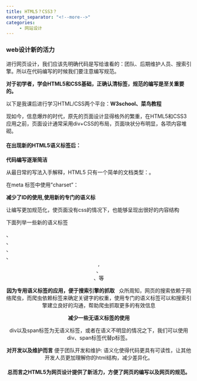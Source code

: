 ```yaml
---
title: HTML5？CSS3？
excerpt_separator: "<!--more-->"
categories:
     - 网站设计
---
```


### web设计新的活力
<!--more-->

进行网页设计，我们应该先明确代码是写给谁看的：团队、后期维护人员、搜索引擎。所以在代码编写的时候我们要注意编写规范。

**对于初学者，学会HTML5和CSS基础，正确认清标签，规范的编写是至关重要的。**

以下是我课后进行学习HTML/CSS两个平台：**W3school、菜鸟教程**

现如今，信息爆炸的时代，原先的页面设计显得格外的繁重，在HTML5和CSS3应用之前，页面设计通常采用div+CSS的布局，页面块状分布明显，各项内容堆砌。

#### 在出现新的HTML5语义标签后：

**代码编写逐渐简洁**

从最日常的写法入手解释，HTML5 只有一个简单的文档类型：<!DOCTYPE html>。

在meta 标签中使用”charset”：<meta charset=”utf-8″ />

**减少了ID的使用,使用新的专门的语义标**

让编写更加规范化，使页面没有css的情况下，也能够呈现出很好的内容结构

下面列举一些新的语义标签<article>、<section>、<aside>、<hgroup>、 <header>,<footer>、<nav>、等

**因为专用语义标签的应用，便于搜索引擎的抓取**
 
众所周知，网页的搜索依赖于网络爬虫，而爬虫依赖标签来确定关键字的权重，使用专门的语义标签可以和搜索引擎建立良好的沟通，帮助爬虫抓取更多的有效信息

**减少一些无语义标签的使用**

div以及span标签为无语义标签，或者在语义不明显的情况之下，我们可以使用div、span标签代替p标签。

**对开发以及维护而言**
便于团队开发和维护: 语义化使得代码更具有可读性，让其他开发人员更加理解你的html结构，减少差异化。

#### 总而言之HTML5为网页设计提供了新活力，方便了网页的编写以及网页的规范。
